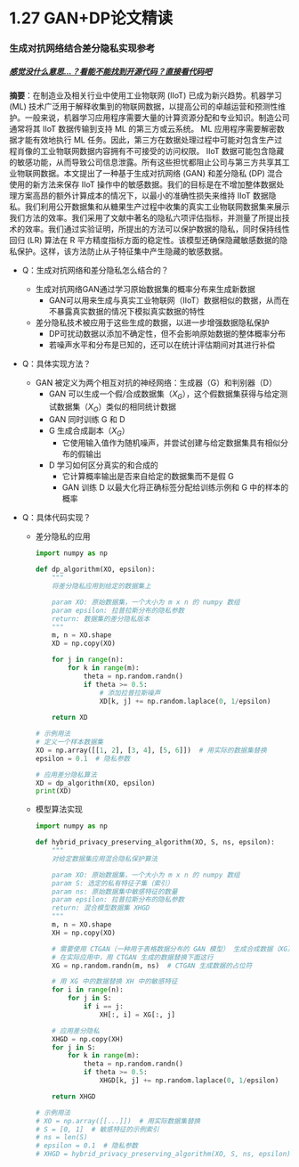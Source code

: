 # 1.27 GAN+DP论文精读

### 生成对抗网络结合差分隐私实现参考

##### <u>感觉没什么意思...？看能不能找到开源代码？直接看代码吧</u>

**摘要**：在制造业及相关行业中使用工业物联网 (IIoT) 已成为新兴趋势。机器学习 (ML) 技术广泛用于解释收集到的物联网数据，以提高公司的卓越运营和预测性维护。一般来说，机器学习应用程序需要大量的计算资源分配和专业知识。制造公司通常将其 IIoT 数据传输到支持 ML 的第三方或云系统。 ML 应用程序需要解密数据才能有效地执行 ML 任务。因此，第三方在数据处理过程中可能对包含生产过程肖像的工业物联网数据内容拥有不可接受的访问权限。 IIoT 数据可能包含隐藏的敏感功能，从而导致公司信息泄露。所有这些担忧都阻止公司与第三方共享其工业物联网数据。本文提出了一种基于生成对抗网络 (GAN) 和差分隐私 (DP) 混合使用的新方法来保存 IIoT 操作中的敏感数据。我们的目标是在不增加整体数据处理方案高昂的额外计算成本的情况下，以最小的准确性损失来维持 IIoT 数据隐私。我们利用公开数据集和从糖果生产过程中收集的真实工业物联网数据集来展示我们方法的效率。我们采用了文献中著名的隐私六项评估指标，并测量了所提出技术的效率。我们通过实验证明，所提出的方法可以保护数据的隐私，同时保持线性回归 (LR) 算法在 R 平方精度指标方面的稳定性。该模型还确保隐藏敏感数据的隐私保护。这样，该方法防止从子特征集中产生隐藏的敏感数据。

- Q：生成对抗网络和差分隐私怎么结合的？
  - 生成对抗网络GAN通过学习原始数据集的概率分布来生成新数据
    - GAN可以用来生成与真实工业物联网（IIoT）数据相似的数据，从而在不暴露真实数据的情况下模拟真实数据的特性
  - 差分隐私技术被应用于这些生成的数据，以进一步增强数据隐私保护
    - DP可扰动数据以添加不确定性，但不会影响原始数据的整体概率分布
    - 若噪声水平和分布是已知的，还可以在统计评估期间对其进行补偿
- Q：具体实现方法？
  - GAN 被定义为两个相互对抗的神经网络：生成器（G）和判别器（D）
    - GAN 可以生成一个假/合成数据集（$X_G$），这个假数据集获得与给定测试数据集（$X_O$）类似的相同统计数据
    - GAN 同时训练 G 和 D
    - G 生成合成副本（$X_G$）
      - 它使用输入值作为随机噪声，并尝试创建与给定数据集具有相似分布的假输出
    - D 学习如何区分真实的和合成的
      - 它计算概率输出是否来自给定的数据集而不是假 G
      - GAN 训练 D 以最大化将正确标签分配给训练示例和 G 中的样本的概率

- Q：具体代码实现？

  - 差分隐私的应用

    ```python
    import numpy as np
    
    def dp_algorithm(XO, epsilon):
        """
        将差分隐私应用到给定的数据集上
    
        param XO: 原始数据集，一个大小为 m x n 的 numpy 数组
        param epsilon: 拉普拉斯分布的隐私参数
        return: 数据集的差分隐私版本
        """
        m, n = XO.shape
        XD = np.copy(XO)
    
        for j in range(n):
            for k in range(m):
                theta = np.random.randn()
                if theta >= 0.5:
                    # 添加拉普拉斯噪声
                    XD[k, j] += np.random.laplace(0, 1/epsilon)
        
        return XD
    
    # 示例用法
    # 定义一个样本数据集
    XO = np.array([[1, 2], [3, 4], [5, 6]])  # 用实际的数据集替换
    epsilon = 0.1  # 隐私参数
    
    # 应用差分隐私算法
    XD = dp_algorithm(XO, epsilon)
    print(XD)
    ```

  - 模型算法实现

    ```python
    import numpy as np
    
    def hybrid_privacy_preserving_algorithm(XO, S, ns, epsilon):
        """
        对给定数据集应用混合隐私保护算法
    
        param XO: 原始数据集，一个大小为 m x n 的 numpy 数组
        param S: 选定的私有特征子集（索引）
        param ns: 原始数据集中敏感特征的数量
        param epsilon: 拉普拉斯分布的隐私参数
        return: 混合模型数据集 XHGD
        """
        m, n = XO.shape
        XH = np.copy(XO)
    
        # 需要使用 CTGAN（一种用于表格数据分布的 GAN 模型） 生成合成数据（XG）
        # 在实际应用中，用 CTGAN 生成的数据替换下面这行
        XG = np.random.randn(m, ns)  # CTGAN 生成数据的占位符
    
        # 用 XG 中的数据替换 XH 中的敏感特征
        for i in range(n):
            for j in S:
                if i == j:
                    XH[:, i] = XG[:, j]
    
        # 应用差分隐私
        XHGD = np.copy(XH)
        for j in S:
            for k in range(m):
                theta = np.random.randn()
                if theta >= 0.5:
                    XHGD[k, j] += np.random.laplace(0, 1/epsilon)
    
        return XHGD
    
    # 示例用法
    # XO = np.array([[...]])  # 用实际数据集替换
    # S = [0, 1]  # 敏感特征的示例索引
    # ns = len(S)
    # epsilon = 0.1  # 隐私参数
    # XHGD = hybrid_privacy_preserving_algorithm(XO, S, ns, epsilon)
    ```

    